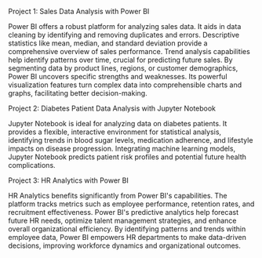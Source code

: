 Project 1: Sales Data Analysis with Power BI

Power BI offers a robust platform for analyzing sales data. It aids in data cleaning by identifying and removing duplicates and errors. Descriptive statistics like mean, median, and standard deviation provide a comprehensive overview of sales performance. Trend analysis capabilities help identify patterns over time, crucial for predicting future sales. By segmenting data by product lines, regions, or customer demographics, Power BI uncovers specific strengths and weaknesses. Its powerful visualization features turn complex data into comprehensible charts and graphs, facilitating better decision-making.

Project 2: Diabetes Patient Data Analysis with Jupyter Notebook

Jupyter Notebook is ideal for analyzing data on diabetes patients. It provides a flexible, interactive environment for statistical analysis, identifying trends in blood sugar levels, medication adherence, and lifestyle impacts on disease progression. Integrating machine learning models, Jupyter Notebook predicts patient risk profiles and potential future health complications.

Project 3: HR Analytics with Power BI

HR Analytics benefits significantly from Power BI's capabilities. The platform tracks metrics such as employee performance, retention rates, and recruitment effectiveness. Power BI's predictive analytics help forecast future HR needs, optimize talent management strategies, and enhance overall organizational efficiency. By identifying patterns and trends within employee data, Power BI empowers HR departments to make data-driven decisions, improving workforce dynamics and organizational outcomes. 
